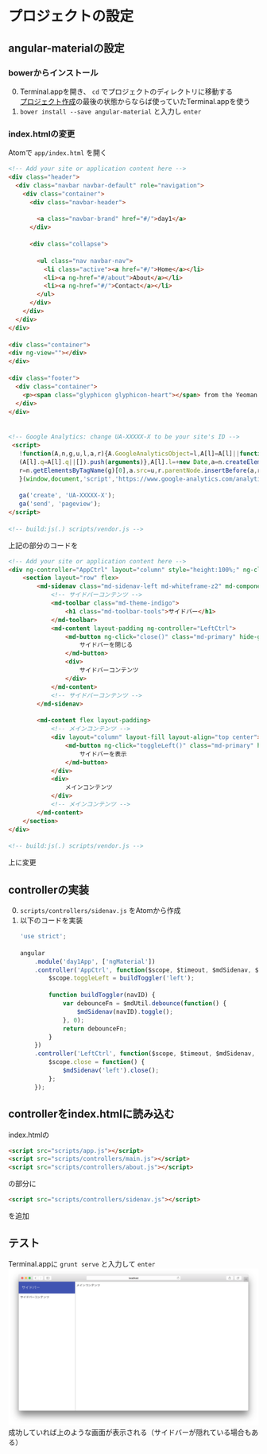 # プロジェクトの設定

## angular-materialの設定

### bowerからインストール

0. Terminal.appを開き、 `cd` でプロジェクトのディレクトリに移動する  
	[プロジェクト作成](CreateProject.html)の最後の状態からならば使っていたTerminal.appを使う
0. `bower install --save angular-material` と入力し `enter`

### index.htmlの変更

Atomで `app/index.html` を開く

``` html
<!-- Add your site or application content here -->
<div class="header">
  <div class="navbar navbar-default" role="navigation">
    <div class="container">
      <div class="navbar-header">

        <a class="navbar-brand" href="#/">day1</a>
      </div>

      <div class="collapse">

        <ul class="nav navbar-nav">
          <li class="active"><a href="#/">Home</a></li>
          <li><a ng-href="#/about">About</a></li>
          <li><a ng-href="#/">Contact</a></li>
        </ul>
      </div>
    </div>
  </div>
</div>

<div class="container">
<div ng-view=""></div>
</div>

<div class="footer">
  <div class="container">
    <p><span class="glyphicon glyphicon-heart"></span> from the Yeoman team</p>
  </div>
</div>


<!-- Google Analytics: change UA-XXXXX-X to be your site's ID -->
 <script>
   !function(A,n,g,u,l,a,r){A.GoogleAnalyticsObject=l,A[l]=A[l]||function(){
   (A[l].q=A[l].q||[]).push(arguments)},A[l].l=+new Date,a=n.createElement(g),
   r=n.getElementsByTagName(g)[0],a.src=u,r.parentNode.insertBefore(a,r)
   }(window,document,'script','https://www.google-analytics.com/analytics.js','ga');

   ga('create', 'UA-XXXXX-X');
   ga('send', 'pageview');
</script>

<!-- build:js(.) scripts/vendor.js -->
```
上記の部分のコードを
``` html
<!-- Add your site or application content here -->
<div ng-controller="AppCtrl" layout="column" style="height:100%;" ng-cloak>
	<section layout="row" flex>
		<md-sidenav class="md-sidenav-left md-whiteframe-z2" md-component-id="left" md-is-locked-open="$mdMedia('gt-md')">
			<!-- サイドバーコンテンツ -->
			<md-toolbar class="md-theme-indigo">
				<h1 class="md-toolbar-tools">サイドバー</h1>
			</md-toolbar>
			<md-content layout-padding ng-controller="LeftCtrl">
				<md-button ng-click="close()" class="md-primary" hide-gt-md>
					サイドバーを閉じる
				</md-button>
				<div>
					サイドバーコンテンツ
				</div>
			</md-content>
			<!-- サイドバーコンテンツ -->
		</md-sidenav>

		<md-content flex layout-padding>
			<!-- メインコンテンツ -->
			<div layout="column" layout-fill layout-align="top center">
				<md-button ng-click="toggleLeft()" class="md-primary" hide-gt-md>
					サイドバーを表示
				</md-button>
			</div>
			<div>
				メインコンテンツ
			</div>
			<!-- メインコンテンツ -->
		</md-content>
	</section>
</div>

<!-- build:js(.) scripts/vendor.js -->
```
上に変更

## controllerの実装

0. `scripts/controllers/sidenav.js` をAtomから作成
0. 以下のコードを実装
	``` JavaScript
	'use strict';

	angular
		.module('day1App', ['ngMaterial'])
		.controller('AppCtrl', function($scope, $timeout, $mdSidenav, $mdUtil, $log) {
			$scope.toggleLeft = buildToggler('left');

			function buildToggler(navID) {
				var debounceFn = $mdUtil.debounce(function() {
					$mdSidenav(navID).toggle();
				}, 0);
				return debounceFn;
			}
		})
		.controller('LeftCtrl', function($scope, $timeout, $mdSidenav, $log) {
			$scope.close = function() {
				$mdSidenav('left').close();
			};
		});

	```

## controllerをindex.htmlに読み込む

index.htmlの
``` html
<script src="scripts/app.js"></script>
<script src="scripts/controllers/main.js"></script>
<script src="scripts/controllers/about.js"></script>
```
の部分に
``` html
<script src="scripts/controllers/sidenav.js"></script>
```
を追加

## テスト
Terminal.appに `grunt serve` と入力して `enter`
![grunt-serve-startup](../../Image/grunt-serve-startup.png)
成功していれば上のような画面が表示される（サイドバーが隠れている場合もある）
